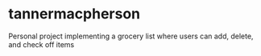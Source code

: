 # tannermacpherson
Personal project implementing a grocery list where users can add, delete, and check off items

